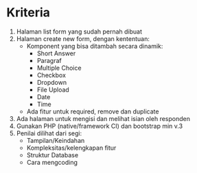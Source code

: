 # Kriteria
1. Halaman list form yang sudah pernah dibuat
2. Halaman create new form, dengan kententuan:
	+ Komponent yang bisa ditambah secara dinamik:
		- Short Answer
		- Paragraf
		- Multiple Choice
		- Checkbox
		- Dropdown
		- File Upload
		- Date
		- Time
	+ Ada fitur untuk required, remove dan duplicate
3. Ada halaman untuk mengisi dan melihat isian oleh responden
4. Gunakan PHP (native/framework CI) dan bootstrap min v.3
5. Penilai dilihat dari segi:
	- Tampilan/Keindahan
	- Kompleksitas/kelengkapan fitur
	- Struktur Database
	- Cara mengcoding